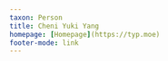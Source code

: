 ```yaml
---
taxon: Person
title: Cheni Yuki Yang
homepage: [Homepage](https://typ.moe)
footer-mode: link
---
```

